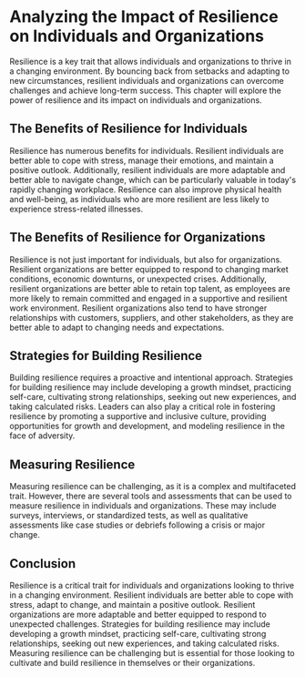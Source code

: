 Analyzing the Impact of Resilience on Individuals and Organizations
=====================================================================================================================

Resilience is a key trait that allows individuals and organizations to thrive in a changing environment. By bouncing back from setbacks and adapting to new circumstances, resilient individuals and organizations can overcome challenges and achieve long-term success. This chapter will explore the power of resilience and its impact on individuals and organizations.

The Benefits of Resilience for Individuals
------------------------------------------

Resilience has numerous benefits for individuals. Resilient individuals are better able to cope with stress, manage their emotions, and maintain a positive outlook. Additionally, resilient individuals are more adaptable and better able to navigate change, which can be particularly valuable in today's rapidly changing workplace. Resilience can also improve physical health and well-being, as individuals who are more resilient are less likely to experience stress-related illnesses.

The Benefits of Resilience for Organizations
--------------------------------------------

Resilience is not just important for individuals, but also for organizations. Resilient organizations are better equipped to respond to changing market conditions, economic downturns, or unexpected crises. Additionally, resilient organizations are better able to retain top talent, as employees are more likely to remain committed and engaged in a supportive and resilient work environment. Resilient organizations also tend to have stronger relationships with customers, suppliers, and other stakeholders, as they are better able to adapt to changing needs and expectations.

Strategies for Building Resilience
----------------------------------

Building resilience requires a proactive and intentional approach. Strategies for building resilience may include developing a growth mindset, practicing self-care, cultivating strong relationships, seeking out new experiences, and taking calculated risks. Leaders can also play a critical role in fostering resilience by promoting a supportive and inclusive culture, providing opportunities for growth and development, and modeling resilience in the face of adversity.

Measuring Resilience
--------------------

Measuring resilience can be challenging, as it is a complex and multifaceted trait. However, there are several tools and assessments that can be used to measure resilience in individuals and organizations. These may include surveys, interviews, or standardized tests, as well as qualitative assessments like case studies or debriefs following a crisis or major change.

Conclusion
----------

Resilience is a critical trait for individuals and organizations looking to thrive in a changing environment. Resilient individuals are better able to cope with stress, adapt to change, and maintain a positive outlook. Resilient organizations are more adaptable and better equipped to respond to unexpected challenges. Strategies for building resilience may include developing a growth mindset, practicing self-care, cultivating strong relationships, seeking out new experiences, and taking calculated risks. Measuring resilience can be challenging but is essential for those looking to cultivate and build resilience in themselves or their organizations.
